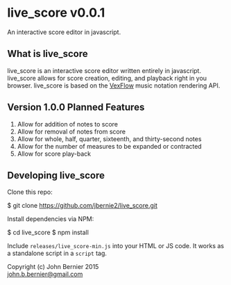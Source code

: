 # live_score v0.0.1

An interactive score editor in javascript.

## What is live_score

live_score is an interactive score editor written entirely in javascript.
live_score allows for score creation, editing, and playback right in
you browser. live_score is based on the [VexFlow](http://vexflow.com) music notation
rendering API.

## Version 1.0.0 Planned Features
  1. Allow for addition of notes to score
  2. Allow for removal of notes from score
  3. Allow for whole, half, quarter, sixteenth, and thirty-second notes
  4. Allow for the number of measures to be expanded or contracted
  5. Allow for score play-back  

## Developing live_score

Clone this repo:

  $ git clone https://github.com/jbernie2/live_score.git

Install dependencies via NPM:

  $ cd live_score
  $ npm install

Include `releases/live_score-min.js` into your HTML or JS code. It works as a standalone script in a `script` tag.

Copyright (c) John Bernier 2015 <br/>
<john.b.bernier@gmail.com>

